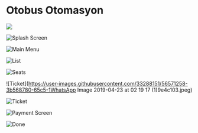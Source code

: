 # Otobus Otomasyon

<img src="https://user-images.githubusercontent.com/33288151/56571147-00ecea80-65c5-11e9-8828-3e15889995d7.jpeg">

![Splash Screen](https://user-images.githubusercontent.com/33288151/56571147-00ecea80-65c5-11e9-8828-3e15889995d7.jpeg)

![Main Menu](https://user-images.githubusercontent.com/33288151/56571200-1eba4f80-65c5-11e9-8100-4638e02bde2c.jpeg)

![List](https://user-images.githubusercontent.com/33288151/56571218-28dc4e00-65c5-11e9-9df8-153b9b915c1c.jpeg)

![Seats](https://user-images.githubusercontent.com/33288151/56571243-3265b600-65c5-11e9-8627-4ee2c6eaa0fd.jpeg)

![Ticket](https://user-images.githubusercontent.com/33288151/56571258-3b568780-65c5-1WhatsApp Image 2019-04-23 at 02 19 17 (1)9e4c103.jpeg)

![Ticket](https://user-images.githubusercontent.com/33288151/56571286-47dae000-65c5-11e9-8a4f-f4017045204e.jpeg)

![Payment Screen](https://user-images.githubusercontent.com/33288151/56571305-50331b00-65c5-11e9-9b14-93ec45e88bd1.jpeg)

![Done](https://user-images.githubusercontent.com/33288151/56571385-7e185f80-65c5-11e9-888e-4def6e939954.jpeg)

